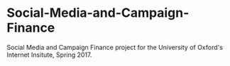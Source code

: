 # Social-Media-and-Campaign-Finance
Social Media and Campaign Finance project for the University of Oxford's Internet Insitute, Spring 2017.
